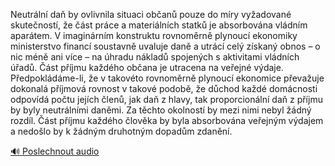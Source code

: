 
Neutrální daň by ovlivnila situaci občanů pouze do míry vyžadované skutečností, že část práce a materiálních statků je absorbována vládním aparátem. V imaginárním konstruktu rovnoměrně plynoucí ekonomiky ministerstvo financí soustavně uvaluje daně a utrácí celý získaný obnos – o nic méně ani více – na úhradu nákladů spojených s aktivitami vládních úřadů. Část příjmu každého občana je utracena na veřejné výdaje. Předpokládáme-li, že v takovéto rovnoměrně plynoucí ekonomice převažuje dokonalá příjmová rovnost v takové podobě, že důchod každé domácnosti odpovídá počtu jejích členů, jak daň z hlavy, tak proporcionální daň z příjmu by byly neutrálními daněmi. Za těchto okolností by mezi nimi nebyl žádný rozdíl. Část příjmu každého člověka by byla absorbována veřejným výdajem a nedošlo by k žádným druhotným dopadům zdanění.

[🔊 Poslechnout audio](/data/7-paragraphs/audio/chapter_146/para_007-Neutrln-da-by-ovlivnila-situaci-oban-pouze-do.mp3)

